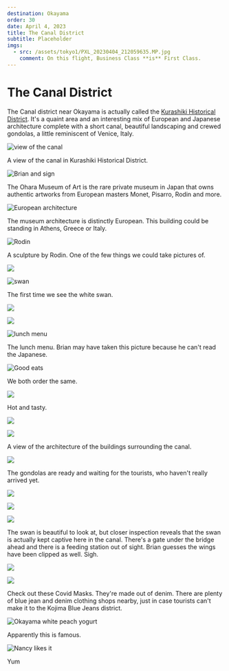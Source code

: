 ```yaml
---
destination: Okayama
order: 30
date: April 4, 2023
title: The Canal District
subtitle: Placeholder
imgs: 
  - src: /assets/tokyo1/PXL_20230404_212059635.MP.jpg
    comment: On this flight, Business Class **is** First Class. 
---
```


# The Canal District

The Canal district near Okayama is actually called the [Kurashiki Historical District](https://goo.gl/maps/aDKh8R18EzdBKcb67). It's a quaint area and an interesting mix of European and Japanese architecture complete with a short canal, beautiful landscaping and crewed gondolas, a little reminiscent of Venice, Italy.

![view of the canal](/assets/okayama/PXL_20230419_041742615.jpg)

A view of the canal in Kurashiki Historical District.

![Brian and sign](/assets/okayama/PXL_20230419_033542490.MP.jpg)

The Ohara Museum of Art is the rare private museum in Japan that owns authentic artworks from European masters Monet, Pisarro, Rodin and more.

![European architecture](/assets/okayama/PXL_20230419_014226500.jpg)

The museum architecture is distinctly European. This building could be standing in Athens, Greece or Italy.

![Rodin](/assets/okayama/PXL_20230419_014251680.MP.jpg)

A sculpture by Rodin. One of the few things we could take pictures of.

![](/assets/okayama/PXL_20230419_031633197.jpg)

![swan](/assets/okayama/PXL_20230419_033245831.jpg)

The first time we see the white swan.

![](/assets/okayama/PXL_20230419_033635090.jpg)

![](/assets/okayama/PXL_20230419_033946336.jpg)

![lunch menu](/assets/okayama/PXL_20230419_034049213.jpg)

The lunch menu. Brian may have taken this picture because he can't read the Japanese.

![Good eats](/assets/okayama/PXL_20230419_035055295.jpg)

We both order the same.

![](/assets/okayama/PXL_20230419_035123231.PORTRAIT.jpg)

Hot and tasty.

![](/assets/okayama/PXL_20230419_041800316.jpg)

![](/assets/okayama/PXL_20230419_042120590.jpg)

A view of the architecture of the buildings surrounding the canal.

![](/assets/okayama/PXL_20230419_042146011.jpg)

The gondolas are ready and waiting for the tourists, who haven't really arrived yet.

![](/assets/okayama/PXL_20230419_044032911.jpg)

![](/assets/okayama/PXL_20230419_052053186.jpg)

![](/assets/okayama/PXL_20230419_052404183.jpg)

The swan is beautiful to look at, but closer inspection reveals that the swan is actually kept captive here in the canal. There's a gate under the bridge ahead and there is a feeding station out of sight. Brian guesses the wings have been clipped as well. Sigh.

![](/assets/okayama/PXL_20230419_053527558.jpg)

![](/assets/okayama/PXL_20230419_054302440.jpg)

Check out these Covid Masks. They're made out of denim. There are plenty of blue jean and denim clothing shops nearby, just in case tourists can't make it to the Kojima Blue Jeans district.

![Okayama white peach yogurt](/assets/okayama/PXL_20230419_054741833.jpg)

Apparently this is famous.

![Nancy likes it](/assets/okayama/PXL_20230419_055139789.jpg)

Yum